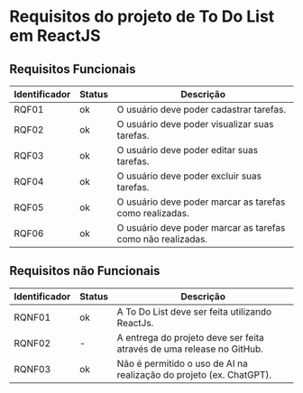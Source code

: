 # Requisitos do projeto de To Do List em ReactJS

## Requisitos Funcionais

|Identificador|Status|Descrição|
|-------------|------|---------|
|RQF01|ok|O usuário deve poder cadastrar tarefas.|
|RQF02|ok|O usuário deve poder visualizar suas tarefas.|
|RQF03|ok|O usuário deve poder editar suas tarefas.|
|RQF04|ok|O usuário deve poder excluir suas tarefas.|
|RQF05|ok|O usuário deve poder marcar as tarefas como realizadas.|
|RQF06|ok|O usuário deve poder marcar as tarefas como não realizadas.|


## Requisitos não Funcionais

|Identificador|Status|Descrição|
|-------------|------|---------|
|RQNF01|ok|A To Do List deve ser feita utilizando ReactJs.|
|RQNF02|-|A entrega do projeto deve ser feita através de uma release no GitHub.|
|RQNF03|ok|Não é permitido o uso de AI na realização do projeto (ex. ChatGPT).|